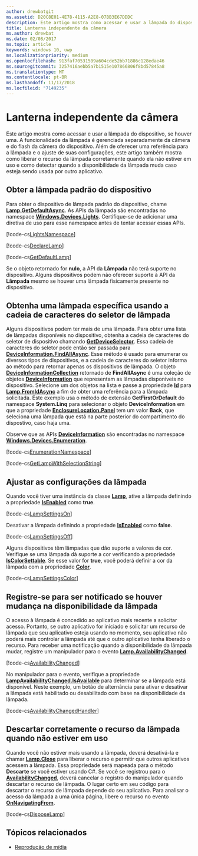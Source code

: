 ```yaml
---
author: drewbatgit
ms.assetid: D20C8E01-4E78-4115-A2E8-07BB3E67DDDC
description: Este artigo mostra como acessar e usar a lâmpada do dispositivo, se houver uma. A funcionalidade da lâmpada é gerenciada separadamente da câmera e do flash da câmera do dispositivo.
title: Lanterna independente da câmera
ms.author: drewbat
ms.date: 02/08/2017
ms.topic: article
keywords: windows 10, uwp
ms.localizationpriority: medium
ms.openlocfilehash: 913faf70531509a604cde52bb71886c128edae46
ms.sourcegitcommit: 3257416aebb5a7b1515e107866806f8bd57845a8
ms.translationtype: MT
ms.contentlocale: pt-BR
ms.lasthandoff: 11/17/2018
ms.locfileid: "7149235"
---
```

# <a name="camera-independent-flashlight"></a>Lanterna independente da câmera



Este artigo mostra como acessar e usar a lâmpada do dispositivo, se houver uma. A funcionalidade da lâmpada é gerenciada separadamente da câmera e do flash da câmera do dispositivo. Além de oferecer uma referência para a lâmpada e o ajuste de suas configurações, este artigo também mostra como liberar o recurso da lâmpada corretamente quando ela não estiver em uso e como detectar quando a disponibilidade da lâmpada muda caso esteja sendo usada por outro aplicativo.

## <a name="get-the-devices-default-lamp"></a>Obter a lâmpada padrão do dispositivo

Para obter o dispositivo de lâmpada padrão do dispositivo, chame [**Lamp.GetDefaultAsync**](https://msdn.microsoft.com/library/windows/apps/dn894327). As APIs da lâmpada são encontradas no namespace [**Windows.Devices.Lights**](https://msdn.microsoft.com/library/windows/apps/dn894331). Certifique-se de adicionar uma diretiva de uso para esse namespace antes de tentar acessar essas APIs.

[!code-cs[LightsNamespace](./code/Lamp/cs/MainPage.xaml.cs#SnippetLightsNamespace)]


[!code-cs[DeclareLamp](./code/Lamp/cs/MainPage.xaml.cs#SnippetDeclareLamp)]


[!code-cs[GetDefaultLamp](./code/Lamp/cs/MainPage.xaml.cs#SnippetGetDefaultLamp)]

Se o objeto retornado for **nulo**, a API da **Lâmpada** não terá suporte no dispositivo. Alguns dispositivos podem não oferecer suporte à API da **Lâmpada** mesmo se houver uma lâmpada fisicamente presente no dispositivo.

## <a name="get-a-specific-lamp-using-the-lamp-selector-string"></a>Obtenha uma lâmpada específica usando a cadeia de caracteres do seletor de lâmpada

Alguns dispositivos podem ter mais de uma lâmpada. Para obter uma lista de lâmpadas disponíveis no dispositivo, obtenha a cadeia de caracteres do seletor de dispositivo chamando [**GetDeviceSelector**](https://msdn.microsoft.com/library/windows/apps/dn894328). Essa cadeia de caracteres do seletor pode então ser passada para [**DeviceInformation.FindAllAsync**](https://msdn.microsoft.com/library/windows/apps/br225432). Esse método é usado para enumerar os diversos tipos de dispositivos, e a cadeia de caracteres do seletor informa ao método para retornar apenas os dispositivos de lâmpada. O objeto [**DeviceInformationCollection**](https://msdn.microsoft.com/library/windows/apps/br225395) retornado de **FindAllAsync** é uma coleção de objetos [**DeviceInformation**](https://msdn.microsoft.com/library/windows/apps/br225393) que representam as lâmpadas disponíveis no dispositivo. Selecione um dos objetos na lista e passe a propriedade [**Id**](https://msdn.microsoft.com/library/windows/apps/br225437) para [**Lamp.FromIdAsync**](https://msdn.microsoft.com/library/windows/apps/dn894326) a fim de obter uma referência para a lâmpada solicitada. Este exemplo usa o método de extensão **GetFirstOrDefault** do namespace **System.Linq** para selecionar o objeto **DeviceInformation** em que a propriedade [**EnclosureLocation.Panel**](https://msdn.microsoft.com/library/windows/apps/br229906) tem um valor **Back**, que seleciona uma lâmpada que está na parte posterior do compartimento do dispostivo, caso haja uma.

Observe que as APIs [**DeviceInformation**](https://msdn.microsoft.com/library/windows/apps/br225393) são encontradas no namespace [**Windows.Devices.Enumeration**](https://msdn.microsoft.com/library/windows/apps/br225459).

[!code-cs[EnumerationNamespace](./code/Lamp/cs/MainPage.xaml.cs#SnippetEnumerationNamespace)]

[!code-cs[GetLampWithSelectionString](./code/Lamp/cs/MainPage.xaml.cs#SnippetGetLampWithSelectionString)]

## <a name="adjust-lamp-settings"></a>Ajustar as configurações da lâmpada

Quando você tiver uma instância da classe [**Lamp**](https://msdn.microsoft.com/library/windows/apps/dn894310), ative a lâmpada definindo a propriedade [**IsEnabled**](https://msdn.microsoft.com/library/windows/apps/dn894330) como **true**.

[!code-cs[LampSettingsOn](./code/Lamp/cs/MainPage.xaml.cs#SnippetLampSettingsOn)]

Desativar a lâmpada definindo a propriedade [**IsEnabled**](https://msdn.microsoft.com/library/windows/apps/dn894330) como **false**.

[!code-cs[LampSettingsOff](./code/Lamp/cs/MainPage.xaml.cs#SnippetLampSettingsOff)]

Alguns dispositivos têm lâmpadas que dão suporte a valores de cor. Verifique se uma lâmpada dá suporte a cor verificando a propriedade [**IsColorSettable**](https://msdn.microsoft.com/library/windows/apps/dn894329). Se esse valor for **true**, você poderá definir a cor da lâmpada com a propriedade [**Color**](https://msdn.microsoft.com/library/windows/apps/dn894322).

[!code-cs[LampSettingsColor](./code/Lamp/cs/MainPage.xaml.cs#SnippetLampSettingsColor)]

## <a name="register-to-be-notified-if-the-lamp-availability-changes"></a>Registre-se para ser notificado se houver mudança na disponibilidade da lâmpada

O acesso à lâmpada é concedido ao aplicativo mais recente a solicitar acesso. Portanto, se outro aplicativo for iniciado e solicitar um recurso de lâmpada que seu aplicativo esteja usando no momento, seu aplicativo não poderá mais controlar a lâmpada até que o outro aplicativo tenha liberado o recurso. Para receber uma notificação quando a disponibilidade da lâmpada mudar, registre um manipulador para o evento [**Lamp.AvailabilityChanged**](https://msdn.microsoft.com/library/windows/apps/dn894317).

[!code-cs[AvailabilityChanged](./code/Lamp/cs/MainPage.xaml.cs#SnippetAvailabilityChanged)]

No manipulador para o evento, verifique a propriedade [**LampAvailabilityChanged.IsAvailable**](https://msdn.microsoft.com/library/windows/apps/dn894315) para determinar se a lâmpada está disponível. Neste exemplo, um botão de alternância para ativar e desativar a lâmpada está habilitado ou desabilitado com base na disponibilidade da lâmpada.

[!code-cs[AvailabilityChangedHandler](./code/Lamp/cs/MainPage.xaml.cs#SnippetAvailabilityChangedHandler)]

## <a name="properly-dispose-of-the-lamp-resource-when-not-in-use"></a>Descartar corretamente o recurso da lâmpada quando não estiver em uso

Quando você não estiver mais usando a lâmpada, deverá desativá-la e chamar [**Lamp.Close**](https://msdn.microsoft.com/library/windows/apps/dn894320) para liberar o recurso e permitir que outros aplicativos acessem a lâmpada. Essa propriedade será mapeada para o método **Descarte** se você estiver usando C#. Se você se registrou para o [**AvailabilityChanged**](https://msdn.microsoft.com/library/windows/apps/dn894317), deverá cancelar o registro do manipulador quando descartar o recurso de lâmpada. O lugar certo em seu código para descartar o recurso de lâmpada depende do seu aplicativo. Para analisar o acesso da lâmpada a uma única página, libere o recurso no evento [**OnNavigatingFrom**](https://msdn.microsoft.com/library/windows/apps/br227509).

[!code-cs[DisposeLamp](./code/Lamp/cs/MainPage.xaml.cs#SnippetDisposeLamp)]

## <a name="related-topics"></a>Tópicos relacionados
- [Reprodução de mídia](media-playback.md)

 




